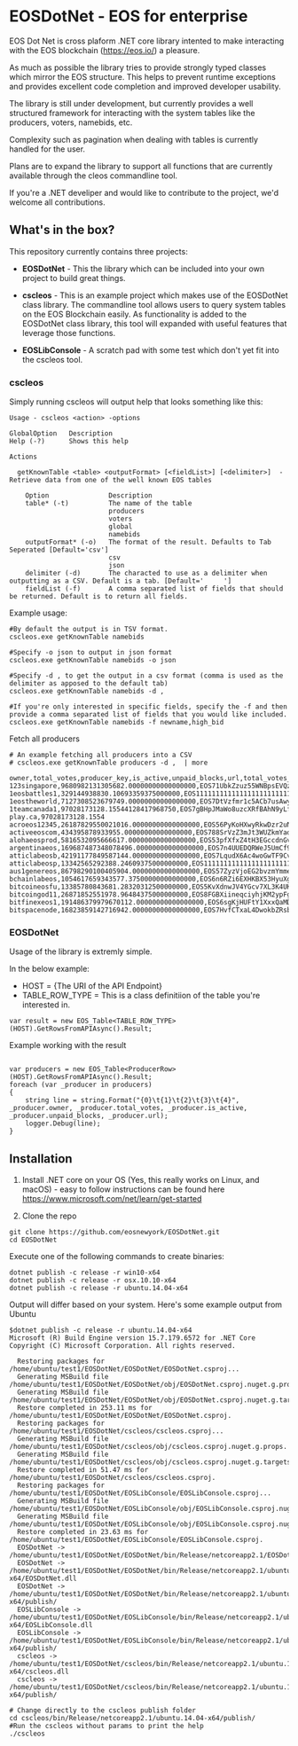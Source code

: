 ﻿# EOSDotNet - EOS for enterprise

EOS Dot Net is cross plaform .NET core library intented to make interacting with the EOS blockchain (https://eos.io/) a pleasure. 

As much as possible the library tries to provide strongly typed classes which mirror the EOS structure. This helps to prevent runtime exceptions and provides excellent code completion and improved developer usability. 

The library is still under development, but currently provides a well structured framework for interacting with the system tables like the producers, voters, namebids, etc. 

Complexity such as pagination when dealing with tables is currently handled for the user. 

Plans are to expand the library to support all functions that are currently available through the cleos commandline tool. 

If you're a .NET develiper and would like to contribute to the project, we'd welcome all contributions. 


## What's in the box?

This repository currently contains three projects:

* **EOSDotNet** - This the library which can be included into your own project to build great things.  

* **cscleos** - This is an example project which makes use of the EOSDotNet class library. The commandline tool allows users to query system tables on the EOS Blockchain easily. As functionality is added to the EOSDotNet class library, this tool will expanded with useful features that leverage those functions. 

* **EOSLibConsole** - A scratch pad with some test which don't yet fit into the cscleos tool.

### cscleos

Simply running cscleos will output help that looks something like this:

```
Usage - cscleos <action> -options

GlobalOption   Description
Help (-?)      Shows this help

Actions

  getKnownTable <table> <outputFormat> [<fieldList>] [<delimiter>]  - Retrieve data from one of the well known EOS tables

    Option               Description
    table* (-t)          The name of the table
                         producers
                         voters
                         global
                         namebids
    outputFormat* (-o)   The format of the result. Defaults to Tab Seperated [Default='csv']
                         csv
                         json
    delimiter (-d)       The characted to use as a delimiter when outputting as a CSV. Default is a tab. [Default='     ']
    fieldList (-f)       A comma separated list of fields that should be returned. Default is to return all fields.
```

Example usage:

```
#By default the output is in TSV format. 
cscleos.exe getKnownTable namebids

#Specify -o json to output in json format
cscleos.exe getKnownTable namebids -o json

#Specify -d , to get the output in a csv format (comma is used as the delimiter as apposed to the default tab)
cscleos.exe getKnownTable namebids -d ,

#If you're only interested in specific fields, specify the -f and then provide a comma separated list of fields that you would like included.
cscleos.exe getKnownTable namebids -f newname,high_bid

```

Fetch all producers

```
# An example fetching all producers into a CSV
# cscleos.exe getKnownTable producers -d ,  | more

owner,total_votes,producer_key,is_active,unpaid_blocks,url,total_votes_long
123singapore,9680982131305682.00000000000000000,EOS71UbkZzuz55WNBpsEVQzkXrZAJ2XyLoQiEcS9WKwbYambhFxWb,True,0,http://eos.vote,9.68098213130568E+15
1eosbattles1,329144938830.10693359375000000,EOS1111111111111111111111111111111114T1Anm,False,0,http://eosbattles.com,329144938830.107
1eostheworld,7127308523679749.00000000000000000,EOS7DtVzfmr1c5ACb7usAwyn4f39V7urk6kBWswUWCtg3H8H6CFAr,True,0,https://eostheworld.io,7.12730852367975E+15
1teamcanada1,97028173128.15544128417968750,EOS7gBHpJMaWo8uzcXRfBAhN9yLfVTLTbH4L2xA64B5HNMnZpVuKJ,True,0,http://can-play.ca,97028173128.1554
acroeos12345,26187829550021016.00000000000000000,EOS56PyKoHXwyRkwDzr2uNhgDRioPoq5TwdN8Pm2hQGko7jrup2W5,True,0,http://www.acroeos.one,2.6187829550021E+16
activeeoscom,434395878933955.00000000000000000,EOS788SrVzZ3mJt3WUZkmYadjFJCisJGhZRTp85EznxEaqsARN26w,True,0,https://www.activeeos.com,434395878933955
alohaeosprod,5816532095666617.00000000000000000,EOS53pfXfxZ4tH3EGccdnGvBZVJsrcSf2nbCKiLLMphgaii9XxxhM,True,0,https://www.alohaeos.com,5.81653209566662E+15
argentinaeos,169687487348078496.00000000000000000,EOS7n4UUEDQRWeJ5UmCf9yqWXY5fsTtbo78HyYa5uBbM1xwa5DwRj,True,5522,https://www.eosargentina.io,1.69687487348078E+17
atticlabeosb,42191177849587144.00000000000000000,EOS7LqudX6Ac4woGwTF9CvQKwrJhg3H7p3pScDoXj1Ws82mMZFQqf,True,0,http://atticlab.net/,4.21911778495871E+16
atticlabeosp,13342565292388.24609375000000000,EOS1111111111111111111111111111111114T1Anm,False,0,http://atticlab.net/,13342565292388.2
aus1genereos,86798290100405904.00000000000000000,EOS57ZyzVjoEG2bvzmYmmeiH8YnYtRudxNKxppx17q7Hg29F8tW4t,True,0,http://www.genereos.io,8.67982901004059E+16
bchainlabeos,1054617659343577.37500000000000000,EOS6n6RZi6EXHKBX53HyuXgzMw5sUzWWQomwDLYLc1PcjZY3CCzzE,True,0,https://blockchainlab.me,1.05461765934358E+15
bitcoineosfu,13385780843681.28320312500000000,EOS5KvXdnwJV4YGcv7XL3K4UKsDSZxA13gmubYLTvE14g9vrMf7iT,True,0,http://bitcoineos.fun,13385780843681.3
bitcoingod11,26871852551978.96484375000000000,EOS8FGBXiineqciyhjKM2ypFgETDu8BJTDyHXuA2kY58Rbt1RNeHm,True,0,https://eos.bitcoingod.org/,26871852551979
bitfinexeos1,191486379979670112.00000000000000000,EOS6sgKjHUFtY1XxxQaMDwfxBac6nDBibVzZHb8LFMVmvSjcCdDhE,True,6247,https://www.bitfinex.com,1.9148637997967E+17
bitspacenode,16823859142716942.00000000000000000,EOS7HvfCTxaL4DwokbZRsbrXXQafzE6wcG38azf6WefKGHBqsE3Ad,True,0,https://eos.bitspace.no,1.68238591427169E+16
```

### EOSDotNet

Usage of the library is extremly simple. 

In the below example:
- HOST = {The URI of the API Endpoint}
- TABLE_ROW_TYPE = This is a class definitiion of the table you're interested in. 

```
var result = new EOS_Table<TABLE_ROW_TYPE>(HOST).GetRowsFromAPIAsync().Result;
```

Example working with the result
```

var producers = new EOS_Table<ProducerRow>(HOST).GetRowsFromAPIAsync().Result;
foreach (var _producer in producers)
{
    string line = string.Format("{0}\t{1}\t{2}\t{3}\t{4}", _producer.owner, _producer.total_votes, _producer.is_active, _producer.unpaid_blocks, _producer.url);
    logger.Debug(line);
}

```



## Installation



1. Install .NET core on your OS (Yes, this really works on Linux, and macOS) - easy to follow instructions can be found here
https://www.microsoft.com/net/learn/get-started

2. Clone the repo
```
git clone https://github.com/eosnewyork/EOSDotNet.git
cd EOSDotNet
```

Execute one of the following commands to create binaries:

```
dotnet publish -c release -r win10-x64
dotnet publish -c release -r osx.10.10-x64
dotnet publish -c release -r ubuntu.14.04-x64
```
Output will differ based on your system. Here's some example output from Ubuntu

```
$dotnet publish -c release -r ubuntu.14.04-x64
Microsoft (R) Build Engine version 15.7.179.6572 for .NET Core
Copyright (C) Microsoft Corporation. All rights reserved.

  Restoring packages for /home/ubuntu/test1/EOSDotNet/EOSDotNet/EOSDotNet.csproj...
  Generating MSBuild file /home/ubuntu/test1/EOSDotNet/EOSDotNet/obj/EOSDotNet.csproj.nuget.g.props.
  Generating MSBuild file /home/ubuntu/test1/EOSDotNet/EOSDotNet/obj/EOSDotNet.csproj.nuget.g.targets.
  Restore completed in 253.11 ms for /home/ubuntu/test1/EOSDotNet/EOSDotNet/EOSDotNet.csproj.
  Restoring packages for /home/ubuntu/test1/EOSDotNet/cscleos/cscleos.csproj...
  Generating MSBuild file /home/ubuntu/test1/EOSDotNet/cscleos/obj/cscleos.csproj.nuget.g.props.
  Generating MSBuild file /home/ubuntu/test1/EOSDotNet/cscleos/obj/cscleos.csproj.nuget.g.targets.
  Restore completed in 51.47 ms for /home/ubuntu/test1/EOSDotNet/cscleos/cscleos.csproj.
  Restoring packages for /home/ubuntu/test1/EOSDotNet/EOSLibConsole/EOSLibConsole.csproj...
  Generating MSBuild file /home/ubuntu/test1/EOSDotNet/EOSLibConsole/obj/EOSLibConsole.csproj.nuget.g.props.
  Generating MSBuild file /home/ubuntu/test1/EOSDotNet/EOSLibConsole/obj/EOSLibConsole.csproj.nuget.g.targets.
  Restore completed in 23.63 ms for /home/ubuntu/test1/EOSDotNet/EOSLibConsole/EOSLibConsole.csproj.
  EOSDotNet -> /home/ubuntu/test1/EOSDotNet/EOSDotNet/bin/Release/netcoreapp2.1/EOSDotNet.dll
  EOSDotNet -> /home/ubuntu/test1/EOSDotNet/EOSDotNet/bin/Release/netcoreapp2.1/ubuntu.14.04-x64/EOSDotNet.dll
  EOSDotNet -> /home/ubuntu/test1/EOSDotNet/EOSDotNet/bin/Release/netcoreapp2.1/ubuntu.14.04-x64/publish/
  EOSLibConsole -> /home/ubuntu/test1/EOSDotNet/EOSLibConsole/bin/Release/netcoreapp2.1/ubuntu.14.04-x64/EOSLibConsole.dll
  EOSLibConsole -> /home/ubuntu/test1/EOSDotNet/EOSLibConsole/bin/Release/netcoreapp2.1/ubuntu.14.04-x64/publish/
  cscleos -> /home/ubuntu/test1/EOSDotNet/cscleos/bin/Release/netcoreapp2.1/ubuntu.14.04-x64/cscleos.dll
  cscleos -> /home/ubuntu/test1/EOSDotNet/cscleos/bin/Release/netcoreapp2.1/ubuntu.14.04-x64/publish/

```

```
# Change directly to the cscleos publish folder
cd cscleos/bin/Release/netcoreapp2.1/ubuntu.14.04-x64/publish/
#Run the cscleos without params to print the help
./cscleos 
```
